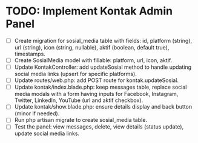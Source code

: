 # TODO: Implement Kontak Admin Panel

- [ ] Create migration for sosial_media table with fields: id, platform (string), url (string), icon (string, nullable), aktif (boolean, default true), timestamps.
- [ ] Create SosialMedia model with fillable: platform, url, icon, aktif.
- [ ] Update KontakController: add updateSosial method to handle updating social media links (upsert for specific platforms).
- [ ] Update routes/web.php: add POST route for kontak.updateSosial.
- [ ] Update kontak/index.blade.php: keep messages table, replace social media modals with a form having inputs for Facebook, Instagram, Twitter, LinkedIn, YouTube (url and aktif checkbox).
- [ ] Update kontak/show.blade.php: ensure details display and back button (minor if needed).
- [ ] Run php artisan migrate to create sosial_media table.
- [ ] Test the panel: view messages, delete, view details (status update), update social media links.
